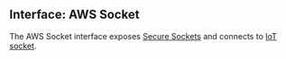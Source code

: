 Interface: AWS Socket
---------------------

The AWS Socket interface exposes [Secure Sockets](https://docs.aws.amazon.com/freertos/latest/userguide/secure-sockets.html) and
connects to [IoT socket](https://mdk-packs.github.io/IoT_Socket/html/index.html).

